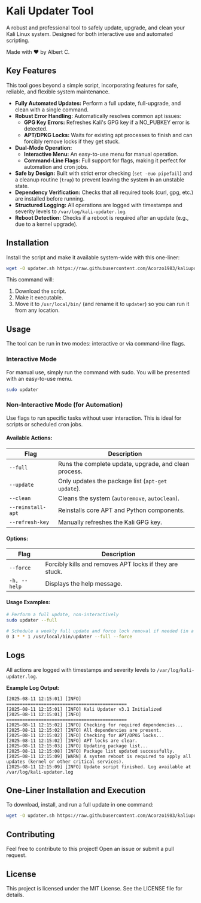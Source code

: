 # Kali Updater Tool

A robust and professional tool to safely update, upgrade, and clean your Kali Linux system. Designed for both interactive use and automated scripting.

Made with ❤️ by Albert C.

## Key Features
This tool goes beyond a simple script, incorporating features for safe, reliable, and flexible system maintenance.

- **Fully Automated Updates:** Perform a full update, full-upgrade, and clean with a single command.
- **Robust Error Handling:** Automatically resolves common apt issues:
  - **GPG Key Errors:** Refreshes Kali's GPG key if a NO_PUBKEY error is detected.
  - **APT/DPKG Locks:** Waits for existing apt processes to finish and can forcibly remove locks if they get stuck.
- **Dual-Mode Operation:**
  - **Interactive Menu:** An easy-to-use menu for manual operation.
  - **Command-Line Flags:** Full support for flags, making it perfect for automation and cron jobs.
- **Safe by Design:** Built with strict error checking (`set -euo pipefail`) and a cleanup routine (`trap`) to prevent leaving the system in an unstable state.
- **Dependency Verification:** Checks that all required tools (curl, gpg, etc.) are installed before running.
- **Structured Logging:** All operations are logged with timestamps and severity levels to `/var/log/kali-updater.log`.
- **Reboot Detection:** Checks if a reboot is required after an update (e.g., due to a kernel upgrade).

## Installation
Install the script and make it available system-wide with this one-liner:

```bash
wget -O updater.sh https://raw.githubusercontent.com/Acorzo1983/kaliupdater/refs/heads/main/updater && chmod +x updater.sh && sudo mv updater.sh /usr/local/bin/updater
```

This command will:
1. Download the script.
2. Make it executable.
3. Move it to `/usr/local/bin/` (and rename it to `updater`) so you can run it from any location.

## Usage
The tool can be run in two modes: interactive or via command-line flags.

### Interactive Mode
For manual use, simply run the command with sudo. You will be presented with an easy-to-use menu.

```bash
sudo updater
```

### Non-Interactive Mode (for Automation)
Use flags to run specific tasks without user interaction. This is ideal for scripts or scheduled cron jobs.

#### Available Actions:

| Flag          | Description |
|---------------|-------------|
| `--full`      | Runs the complete update, upgrade, and clean process. |
| `--update`    | Only updates the package list (`apt-get update`). |
| `--clean`     | Cleans the system (`autoremove`, `autoclean`). |
| `--reinstall-apt` | Reinstalls core APT and Python components. |
| `--refresh-key`   | Manually refreshes the Kali GPG key. |

#### Options:

| Flag      | Description |
|-----------|-------------|
| `--force` | Forcibly kills and removes APT locks if they are stuck. |
| `-h, --help` | Displays the help message. |

#### Usage Examples:

```bash
# Perform a full update, non-interactively
sudo updater --full

# Schedule a weekly full update and force lock removal if needed (in a crontab)
0 3 * * 1 /usr/local/bin/updater --full --force
```

## Logs
All actions are logged with timestamps and severity levels to `/var/log/kali-updater.log`.

**Example Log Output:**
```
[2025-08-11 12:15:01] [INFO] =============================================
[2025-08-11 12:15:01] [INFO] Kali Updater v3.1 Initialized
[2025-08-11 12:15:01] [INFO] =============================================
[2025-08-11 12:15:02] [INFO] Checking for required dependencies...
[2025-08-11 12:15:02] [INFO] All dependencies are present.
[2025-08-11 12:15:02] [INFO] Checking for APT/DPKG locks...
[2025-08-11 12:15:02] [INFO] APT locks are clear.
[2025-08-11 12:15:03] [INFO] Updating package list...
[2025-08-11 12:15:08] [INFO] Package list updated successfully.
[2025-08-11 12:15:09] [WARN] A system reboot is required to apply all updates (kernel or other critical services).
[2025-08-11 12:15:09] [INFO] Update script finished. Log available at /var/log/kali-updater.log
```

## One-Liner Installation and Execution
To download, install, and run a full update in one command:

```bash
wget -O updater.sh https://raw.githubusercontent.com/Acorzo1983/kaliupdater/main/updater && chmod +x updater.sh && sudo mv updater.sh /usr/local/bin/updater && sudo updater --full
```

## Contributing
Feel free to contribute to this project! Open an issue or submit a pull request.

## License
This project is licensed under the MIT License. See the LICENSE file for details.
